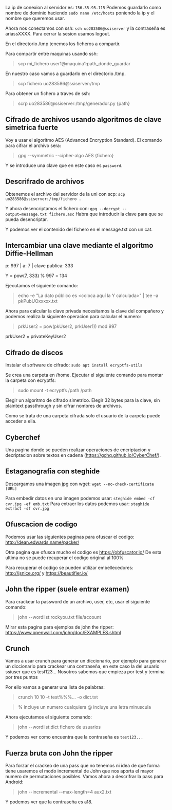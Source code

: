 La ip de conexion al servidor es: `156.35.95.115`
Podemos guardarlo como nombre de dominio haciendo `sudo nano /etc/hosts` poniendo la ip y el nombre que queremos usar.

Ahora nos conectamos con ssh: `ssh uo283586@ssiserver` y la contraseña es ariassXXXX.
Para cerrar la sesion usamos logout.

En el directorio /tmp tenemos los ficheros a compartir.

Para compartir entre maquinas usando ssh:
> scp mi_fichero user1@maquina1:path_donde_guardar

En nuestro caso vamos a guardarlo en el directorio /tmp.
> scp fichero uo283586@ssiserver:/tmp

Para obtener un fichero a traves de ssh:
> scrp uo283586@ssiserver:/tmp/generador.py {path}


## Cifrado de archivos usando algoritmos de clave simetrica fuerte
Voy a usar el algoritmo AES (Advanced Encryption Standard). El comando para cifrar el archivo sera:
> gpg --symmetric --cipher-algo AES {fichero}

Y se introduce una clave que en este caso es `password`.

## Descrifrado de archivos
Obtenemos el archivo del servidor de la uni con scp: `scp uo283586@ssiserver:/tmp/fichero .`

Y ahora desencriptamos el fichero con: `gpg --decrypt --output=message.txt fichero.asc`
Habra que introducir la clave para que se pueda desencriptar.

Y podemos ver el contenido del fichero en el message.txt con un cat.

## Intercambiar una clave mediante el algoritmo Diffie-Hellman
p: 997 | a: 7 | clave publica: 333

Y = pow(7, 333) % 997 = 134

Ejecutamos el siguiente comando:
> echo –e "La dato público es <coloca aquí la Y calculada>" | tee –a pkPubUOxxxxx.txt

Ahora para calcular la clave privada necesitamos la clave del compañero y podemos realiza la siguiente operacion para calcular el numero:
> prkUser2 = pow(pkUser2, prkUser1)) mod 997

prkUser2 = privateKeyUser2


## Cifrado de discos
Instalar el software de cifrado: `sudo apt install ecryptfs-utils`

Se crea una carpeta en /home.
Ejecutar el siguiente comando para montar la carpeta con ecryptfs:
> sudo mount -t ecryptfs /path /path

Elegir un algoritmo de cifrado simetrico.
Elegir 32 bytes para la clave, sin plaintext passthrough y sin cifrar nombres de archivos.

Como se trata de una carpeta cifrada solo el usuario de la carpeta puede acceder a ella.


## Cyberchef
Una pagina donde se pueden realizar operaciones de encriptacion y decriptacion sobre textos en cadena (https://gchq.github.io/CyberChef/).


## Estaganografia con steghide
Descargamos una imagen jpg con wget: `wget --no-check-certificate [URL]`

Para embedir datos en una imagen podemos usar: `steghide embed -cf cvr.jpg -ef emb.txt`
Para extraer los datos podemos usar: `steghide extract -sf cvr.jpg`


## Ofuscacion de codigo
Podemos usar las siguientes paginas para ofuscar el codigo: http://dean.edwards.name/packer/

Otra pagina que ofusca mucho el codigo es https://obfuscator.io/
De esta ultima no se puede recuperar el codigo original al 100%

Para recuperar el codigo se pueden utilizar embellecedores: http://jsnice.org/ y https://beautifier.io/




## John the ripper (suele entrar examen)
Para crackear la password de un archivo, user, etc, usar el siguiente comando:
> john --wordlist:rockyou.txt file/account

Mirar esta pagina para ejemplos de john the ripper: https://www.openwall.com/john/doc/EXAMPLES.shtml

## Crunch 
Vamos a usar crunch para generar un diccionario, por ejemplo para generar un diccionario para crackear una contraseña, en este caso la del usuario ssiuser que es test123...
Nosotros sabemos que empieza por test y termina por tres puntos

Por ello vamos a generar una lista de palabras:
> crunch 10 10 -t test%%%... -o dict.txt

> % incluye un numero cualquiera
   @ incluye una letra minuscula

Ahora ejecutamos el siguiente comando:
> john --wordlist:dict fichero de usuarios

Y podemos ver como encuentra que la contraseña es `test123...`

## Fuerza bruta con John the ripper
Para forzar  el crackeo de una pass que no tenemos ni idea de que forma tiene usaremos el modo incremental de John que nos aporta el mayor numero de permutaciones posibles. Vamos ahora a descrifrar la pass para Android:
> john --incremental --max-length=4 aux2.txt

Y podemos ver que la contraseña es a18.

